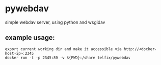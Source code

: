 # pywebdav
simple webdav server, using python and wsgidav

## example usage:

```
export current working dir and make it accessible via http://<docker-host-ip>:2345
docker run -t -p 2345:80 -v ${PWD}:/share telfix/pywebdav
```
